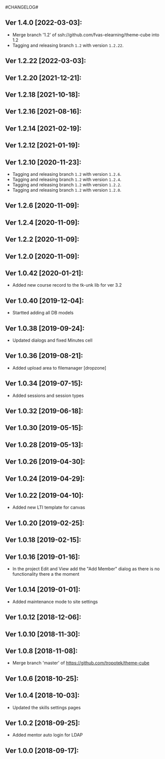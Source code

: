 #CHANGELOG#

Ver 1.4.0 [2022-03-03]:
-------------------------------
  - Merge branch '1.2' of ssh://github.com/fvas-elearning/theme-cube into 1.2
  - Tagging and releasing branch `1.2` with version `1.2.22`.


Ver 1.2.22 [2022-03-03]:
-------------------------------


Ver 1.2.20 [2021-12-21]:
-------------------------------


Ver 1.2.18 [2021-10-18]:
-------------------------------


Ver 1.2.16 [2021-08-16]:
-------------------------------


Ver 1.2.14 [2021-02-19]:
-------------------------------


Ver 1.2.12 [2021-01-19]:
-------------------------------


Ver 1.2.10 [2020-11-23]:
-------------------------------
  - Tagging and releasing branch `1.2` with version `1.2.6`.
  - Tagging and releasing branch `1.2` with version `1.2.4`.
  - Tagging and releasing branch `1.2` with version `1.2.2`.
  - Tagging and releasing branch `1.2` with version `1.2.0`.


Ver 1.2.6 [2020-11-09]:
-------------------------------


Ver 1.2.4 [2020-11-09]:
-------------------------------


Ver 1.2.2 [2020-11-09]:
-------------------------------


Ver 1.2.0 [2020-11-09]:
-------------------------------


Ver 1.0.42 [2020-01-21]:
-------------------------------
  - Added new course record to the tk-unk lib for ver 3.2


Ver 1.0.40 [2019-12-04]:
-------------------------------
  - Startted adding all DB models


Ver 1.0.38 [2019-09-24]:
-------------------------------
  - Updated dialogs and fixed Minutes cell


Ver 1.0.36 [2019-08-21]:
-------------------------------
  - Added upload area to filemanager [dropzone]


Ver 1.0.34 [2019-07-15]:
-------------------------------
  - Added sessions and session types


Ver 1.0.32 [2019-06-18]:
-------------------------------


Ver 1.0.30 [2019-05-15]:
-------------------------------


Ver 1.0.28 [2019-05-13]:
-------------------------------


Ver 1.0.26 [2019-04-30]:
-------------------------------


Ver 1.0.24 [2019-04-29]:
-------------------------------


Ver 1.0.22 [2019-04-10]:
-------------------------------
  - Added new LTI template for canvas


Ver 1.0.20 [2019-02-25]:
-------------------------------


Ver 1.0.18 [2019-02-15]:
-------------------------------


Ver 1.0.16 [2019-01-16]:
-------------------------------
  - In the project Edit and View add the "Add Member" dialog as there is no functionality there a
   the moment


Ver 1.0.14 [2019-01-01]:
-------------------------------
  - Added maintenance mode to site settings


Ver 1.0.12 [2018-12-06]:
-------------------------------


Ver 1.0.10 [2018-11-30]:
-------------------------------


Ver 1.0.8 [2018-11-08]:
-------------------------------
  - Merge branch 'master' of https://github.com/tropotek/theme-cube


Ver 1.0.6 [2018-10-25]:
-------------------------------


Ver 1.0.4 [2018-10-03]:
-------------------------------
  - Updated the skills settings pages


Ver 1.0.2 [2018-09-25]:
-------------------------------
  - Added mentor auto login for LDAP


Ver 1.0.0 [2018-09-17]:
-------------------------------






